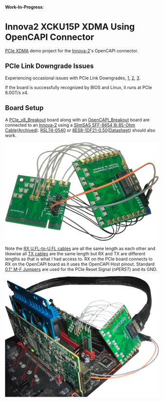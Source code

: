 **Work-In-Progress**:

# Innova2 XCKU15P XDMA Using OpenCAPI Connector

[PCIe XDMA](https://docs.xilinx.com/r/en-US/pg195-pcie-dma/Introduction) demo project for the [Innova-2](https://www.nvidia.com/en-us/networking/ethernet/innova-2-flex/)'s OpenCAPI connector.




## PCIe Link Downgrade Issues

Experiencing occasional issues with PCIe Link Downgrades, [1](https://support.xilinx.com/s/question/0D54U00007XJ4l1SAD/how-to-change-to-pcie-gen2-x4-lane-or-pcie-gen2-x4-lane-while-operating-in-pcie-gen3-x4-lane?language=en_US), [2](https://support.xilinx.com/s/question/0D54U00007HjpxzSAB/when-placing-a-gen3-x8-configured-pcie-board-into-a-gen4gen5-compatible-x8-slot-link-width-recognition-issue-occurs?language=en_US), [3](https://support.xilinx.com/s/question/0D54U00007950HjSAI/xilinx-pcie-endpoint-is-no-longer-recognized-by-the-system-after-a-warm-reset?language=en_US).

If the board is successfully recognized by BIOS and Linux, it runs at PCIe 8.0GT/s x4.



## Board Setup

A [PCIe_x8_Breakout](https://github.com/mwrnd/PCIe_x8_Breakout) board along with an [OpenCAPI_Breakout](https://github.com/mwrnd/OpenCAPI_Breakout) board are connected to an [Innova-2](https://www.nvidia.com/en-us/networking/ethernet/innova-2-flex/) using a 
 [SlimSAS SFF-8654 8i 85-Ohm Cable](https://www.sfpcables.com/24g-internal-slimsas-sff-8654-to-sff-8654-8i-cable-straight-to-90-degree-left-angle-8x-12-sas-4-0-85-ohm-0-5-1-meter)([Archived](https://web.archive.org/web/20210121175017/https://www.sfpcables.com/24g-internal-slimsas-sff-8654-to-sff-8654-8i-cable-straight-to-90-degree-left-angle-8x-12-sas-4-0-85-ohm-0-5-1-meter)). [RSL74-0540](http://www.amphenol-ast.com/v3/en/product_view.aspx?id=235) or [8ES8-1DF21-0.50](https://www.3m.com/3M/en_US/p/d/b5000000278/)([Datasheet](https://multimedia.3m.com/mws/media/1398233O/3m-slimline-twin-ax-assembly-sff-8654-x8-30awg-78-5100-2665-8.pdf)) should also work.

![PCIe x8 Breakout and OpenCAPI Breakout](img/PCIe_and_OpenCAPI_Breakout.jpg)

Note the [RX U.FL-to-U.FL cables](https://www.digikey.com/en/products/detail/te-connectivity-amp-connectors/2118651-6/11205742) are all the same length as each other and likewise all [TX cables](https://www.digikey.com/en/products/detail/te-connectivity-amp-connectors/2015698-2/1249186) are the same length but RX and TX are different lengths as that is what I had access to. RX on the PCIe board connects to RX on the OpenCAPI board as it uses the OpenCAPI Host pinout. Standard [0.1" M-F Jumpers](https://www.digikey.com/en/products/detail/adafruit-industries-llc/1954/6827087) are used for the PCIe Reset Signal (*nPERST*) and its GND.

![PCIe x8 Breakout and OpenCAPI Breakout In System](img/PCIe_and_OpenCAPI_Breakout_in_System.jpg)




